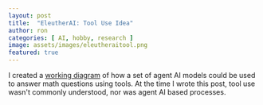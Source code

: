 ```yaml
---
layout: post
title:  "EleutherAI: Tool Use Idea"
author: ron
categories: [ AI, hobby, research ]
image: assets/images/eleutheraitool.png
featured: true
---
```


I created a [working diagram](https://github.com/EleutherAI/project-menu/issues/22#issuecomment-1073167091) of how a set of agent AI models could be used to answer math questions using tools. At the time I wrote this post, tool use wasn't commonly understood, nor was agent AI based processes.

